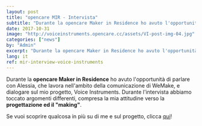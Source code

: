 ```yaml
---
layout: post
title: "opencare MIR - Intervista"
subtitle: "Durante la opencare Maker in Residence ho avuto l'opportunità di parlare con Alessia e dialogare sul mio progetto, Voice Instruments"
date: 2017-10-31
image: "http://voiceinstruments.opencare.cc/assets/VI-post-img-04.jpg"
categories: ["news"]
by: "Admin"
excerpt: "Durante la opencare Maker in Residence ho avuto l'opportunità di parlare con Alessia e dialogare sul mio progetto, Voice Instruments"
lang: it
ref: mir-interview-voice-instruments
---
```


Durante la <b>opencare Maker in Residence</b> ho avuto l'opportunità di parlare con Alessia, che lavora nell'ambito della comunicazione di WeMake, e dialogare sul mio progetto, Voice Instruments. Durante l'intervista abbiamo toccato argomenti differenti, compresa la mia attitudine verso la <b>progettazione ed il "making"</b>.

Se vuoi scoprire qualcosa in più su di me e sul progetto, clicca [qui](http://wemake.cc/2017/10/31/wemake-stories-voice-instruments-lo-strumento-per-i-maker-non-vedenti/)!
